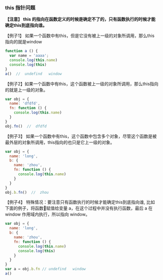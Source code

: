 ### this 指针问题

**【注意】 this 的指向在函数定义的时候是确定不了的，只有函数执行的时候才能确定this到底指向谁。**

【例子1】
如果一个函数中有this，但是它没有被上一级的对象所调用，那么this指向的就是window
```javascript
function a () {
  var name = 'aaaa';
  console.log(this.name)
  console.log(this)
}
a()  //  undefind   window
```

【例子2】如果一个函数中有this，这个函数被上一级的对象所调用，那么this指向的就是上一级的对象。
```javascript
var obj = {
  name: 'dfdfd',
  fn: function () {
    console.log(this.name)
  }
}
obj.fn()  //  dfdfd
```

【例子3】 如果一个函数中有this，这个函数中包含多个对象，尽管这个函数是被最外层的对象所调用，this指向的也只是它上一级的对象。

```javascript
var obj = {
  name: 'long',
  b: {
    name: 'zhou',
    fn: function () {
      console.log(this.name)
    } 
  }
}
obj.b.fn()  //  zhou
```
【例子4】 特殊情况：要注意只有函数执行的时候才能确定this到底指向谁, 比如下面的例子，将函数赋值给变量 a，在这个过程中并没有执行函数，最后 a 在window 作用域内执行，所以指向 window。
```javascript
var obj = {
  name: 'long',
  b: {
    name: 'zhou',
    fn: function () {
      console.log(this.name)
      console.log(this)
    } 
  }
}
var a = obj.b.fn // undefind   window
a()
```
